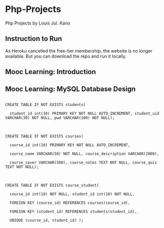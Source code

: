 # Php-Projects
Php Projects by Louis Jul. Kano

## Instruction to Run

As Heroku cancelled the free-tier membership, the website is no longer available. But you can download the repo and run it locally.

## Mooc Learning: Introduction


## Mooc Learning: MySQL Database Design
<code>
CREATE TABLE IF NOT EXISTS students(<br/>
  student_id int(10) PRIMARY KEY NOT NULL AUTO_INCREMENT, student_uid VARCHAR(30) NOT NULL, pwd VARCHAR(100) NOT NULL);<br/>
</code><br/>
<code>
CREATE TABLE IF NOT EXISTS courses(<br/>
  course_id int(10) PRIMARY KEY NOT NULL AUTO_INCREMENT, <br/>
  course_name VARCHAR(50) NOT NULL, course_description VARCHAR(2000),<br/>
  course_cover VARCHAR(500), course_notes TEXT NOT NULL, course_quiz TEXT NOT NULL);<br/>
</code><br/>
<code>
CREATE TABLE IF NOT EXISTS course_student(<br/>
  course_id int(10) NOT NULL, student_id int(10) NOT NULL,<br/>
  FOREIGN KEY (course_id) REFERENCES courses(course_id),<br/>
  FOREIGN KEY (student_id) REFERENCES students(student_id),<br/>
  UNIQUE (course_id, student_id) );<br/>
</code>
